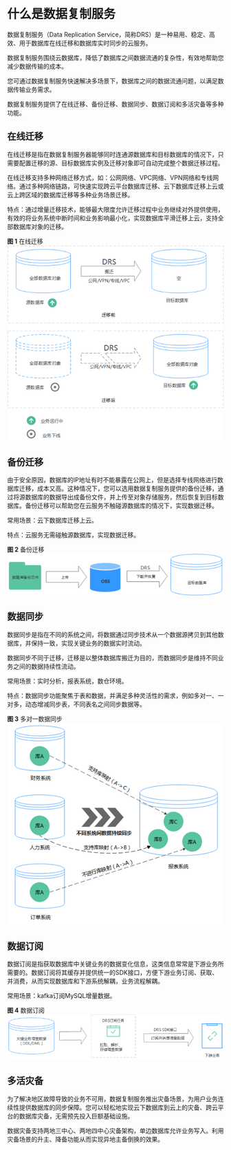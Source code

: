 # 什么是数据复制服务<a name="drs_01_0002"></a>

数据复制服务（Data Replication Service，简称DRS）是一种易用、稳定、高效、用于数据库在线迁移和数据库实时同步的云服务。

数据复制服务围绕云数据库，降低了数据库之间数据流通的复杂性，有效地帮助您减少数据传输的成本。

您可通过数据复制服务快速解决多场景下，数据库之间的数据流通问题，以满足数据传输业务需求。

数据复制服务提供了在线迁移、备份迁移、数据同步、数据订阅和多活灾备等多种功能。

## 在线迁移<a name="section448201534816"></a>

在线迁移是指在数据复制服务器能够同时连通源数据库和目标数据库的情况下，只需要配置迁移的源、目标数据库实例及迁移对象即可自动完成整个数据迁移过程。

在线迁移支持多种网络迁移方式，如：公网网络、VPC网络、VPN网络和专线网络。通过多种网络链路，可快速实现跨云平台数据库迁移、云下数据库迁移上云或云上跨区域的数据库迁移等多种业务场景迁移。

特点：通过增量迁移技术，能够最大限度允许迁移过程中业务继续对外提供使用，有效的将业务系统中断时间和业务影响最小化，实现数据库平滑迁移上云，支持全部数据库对象的迁移。

**图 1**  在线迁移<a name="fig19153831152411"></a>  
![](figures/在线迁移.png "在线迁移")

## 备份迁移<a name="section19388184213493"></a>

由于安全原因，数据库的IP地址有时不能暴露在公网上，但是选择专线网络进行数据库迁移，成本又高。这种情况下，您可以选用数据复制服务提供的备份迁移，通过将源数据库的数据导出成备份文件，并上传至对象存储服务，然后恢复到目标数据库。备份迁移可以帮助您在云服务不触碰源数据库的情况下，实现数据迁移。

常用场景：云下数据库迁移上云。

特点：云服务无需碰触源数据库，实现数据迁移。

**图 2**  备份迁移<a name="fig956064972914"></a>  
![](figures/备份迁移.png "备份迁移")

## 数据同步<a name="section1173852885112"></a>

数据同步是指在不同的系统之间，将数据通过同步技术从一个数据源拷贝到其他数据库，并保持一致，实现关键业务的数据实时流动。

数据同步不同于迁移，迁移是以整体数据库搬迁为目的，而数据同步是维持不同业务之间的数据持续性流动。

常用场景：实时分析，报表系统，数仓环境。

特点：数据同步功能聚焦于表和数据，并满足多种灵活性的需求，例如多对一、一对多，动态增减同步表，不同表名之间同步数据等。

**图 3**  多对一数据同步<a name="fig43560446252"></a>  
![](figures/多对一数据同步.png "多对一数据同步")

## 数据订阅<a name="section204621543172817"></a>

数据订阅是指获取数据库中关键业务的数据变化信息，这类信息常常是下游业务所需要的。数据订阅将其缓存并提供统一的SDK接口，方便下游业务订阅、获取、并消费，从而实现数据库和下游系统解耦，业务流程解耦。

常用场景：kafka订阅MySQL增量数据。

**图 4**  数据订阅<a name="fig727813379267"></a>  
![](figures/数据订阅.png "数据订阅")

## 多活灾备<a name="section57679117408"></a>

为了解决地区故障导致的业务不可用，数据复制服务推出灾备场景，为用户业务连续性提供数据库的同步保障。您可以轻松地实现云下数据库到云上的灾备、跨云平台的数据库灾备，无需预先投入巨额基础设施。

数据灾备支持两地三中心、两地四中心灾备架构，单边数据库允许业务写入。利用灾备场景的升主、降备功能从而实现异地主备倒换的效果。

